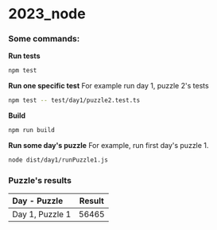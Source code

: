 # 2023_node

### Some commands:

__Run tests__
```bash
npm test
```

__Run one specific test__
For example run  day 1, puzzle 2's tests
```bash
npm test -- test/day1/puzzle2.test.ts
```

__Build__
```bash
npm run build
```

__Run some day's puzzle__
For example, run first day's puzzle 1.
```bash
node dist/day1/runPuzzle1.js
```


### Puzzle's results

| Day - Puzzle | Result |
| :--- | :---: |
| Day 1, Puzzle 1 | 56465 |
